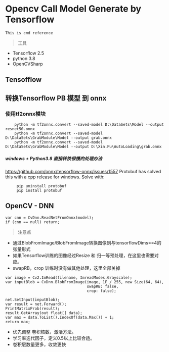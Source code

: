 # Opencv Call Model Generate by Tensorflow

```This is cmd reference```
>工具
* Tensorflow 2.5
* python 3.8
* OpenCVSharp


## Tensofflow






## 转换Tensorflow PB 模型 到 onnx

### 使用tf2onnx模块

```
    python -m tf2onnx.convert --saved-model D:\DataSets\Model --output resnet50.onnx
    python -m tf2onnx.convert --saved-model D:\DataSets\GrabModule\Model --output grab.onnx
    python -m tf2onnx.convert --saved-model D:\DataSets\GrabModule\Model --output D:\Xin.Pu\AutoLoading\grab.onnx
```

##### windows + Python3.8 直接转换很慢的处理办法
<https://github.com/onnx/tensorflow-onnx/issues/1557>
Protobuf has solved this with a cpp release for windows. Solve with:


```
     pip uninstall protobuf
     pip install protobuf
```



## OpenCV - DNN

```
var cnn = CvDnn.ReadNetFromOnnx(model);
if (cnn == null) return;
```

>注意点  
  
* 通过BlobFromImage/BlobFromImage转换图像到与tensorflowDims==4的张量形式  
* 如果Tensorflow训练的图像经过Resize 和 归一等预处理，在这里也需要对应。  
* swapRB，crop 训练时没有做其他处理，这里全部关掉 

```
var image = Cv2.ImRead(filename, ImreadModes.Grayscale);
var inputBlob = CvDnn.BlobFromImage(image, 1F / 255, new Size(64, 64), 
                                    swapRB: false, 
                                    crop: false);

net.SetInput(inputBlob);
var result = net.Forward();
PrintMatrixProb(result);
result.GetArray(out float[] data);
var max = data.ToList().IndexOf(data.Max()) + 1;
return max;
```


- 优先调整 卷积核数，激活方法。
- 学习率迭代因子，定义0.5以上比较合适。
- 卷积层数量更多，收敛更快
